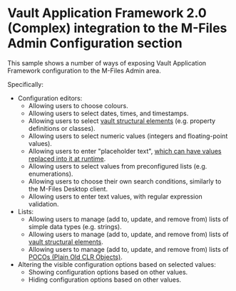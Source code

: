 # Vault Application Framework 2.0 (Complex) integration to the M-Files Admin Configuration section

This sample shows a number of ways of exposing Vault Application Framework configuration to the M-Files Admin area.

Specifically:

* Configuration editors:
  * Allowing users to choose colours.
  * Allowing users to select dates, times, and timestamps.
  * Allowing users to select [vault structural elements](https://developer.m-files.com/Frameworks/Vault-Application-Framework/Attributes/Configuration/#mfidentifier) (e.g. property definitions or classes).
  * Allowing users to select numeric values (integers and floating-point values).
  * Allowing users to enter "placeholder text", [which can have values replaced into it at runtime](https://developer.m-files.com/Frameworks/Vault-Application-Framework/Helpers/ObjVerEx/#expandplaceholdertext).
  * Allowing users to select values from preconfigured lists (e.g. enumerations).
  * Allowing users to choose their own search conditions, similarly to the M-Files Desktop client.
  * Allowing users to enter text values, with regular expression validation.
* Lists:
  * Allowing users to manage (add to, update, and remove from) lists of simple data types (e.g. strings).
  * Allowing users to manage (add to, update, and remove from) lists of [vault structural elements](https://developer.m-files.com/Frameworks/Vault-Application-Framework/Attributes/Configuration/#mfidentifier).
  * Allowing users to manage (add to, update, and remove from) lists of [POCOs (Plain Old CLR Objects)](https://en.wikipedia.org/wiki/Plain_old_CLR_object).
* Altering the visible configuration options based on selected values:
  * Showing configuration options based on other values.
  * Hiding configuration options based on other values.